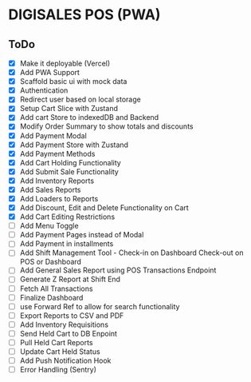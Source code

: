# DIGISALES POS (PWA)

## ToDo

- [x] Make it deployable (Vercel)
- [x] Add PWA Support
- [x] Scaffold basic ui with mock data
- [x] Authentication
- [x] Redirect user based on local storage
- [x] Setup Cart Slice with Zustand
- [x] Add cart Store to indexedDB and Backend
- [x] Modify Order Summary to show totals and discounts
- [x] Add Payment Modal
- [x] Add Payment Store with Zustand
- [x] Add Payment Methods
- [x] Add Cart Holding Functionality
- [x] Add Submit Sale Functionality
- [x] Add Inventory Reports
- [x] Add Sales Reports
- [x] Add Loaders to Reports
- [x] Add Discount, Edit and Delete Functionality on Cart
- [x] Add Cart Editing Restrictions
- [ ] Add Menu Toggle
- [ ] Add Payment Pages instead of Modal
- [ ] Add Payment in installments
- [ ] Add Shift Management Tool - Check-in on Dashboard Check-out on POS or Dashboard
- [ ] Add General Sales Report using POS Transactions Endpoint
- [ ] Generate Z Report at Shift End
- [ ] Fetch All Transactions
- [ ] Finalize Dashboard
- [ ] use Forward Ref to allow for search functionality
- [ ] Export Reports to CSV and PDF
- [ ] Add Inventory Requisitions
- [ ] Send Held Cart to DB Enpoint
- [ ] Pull Held Cart Reports
- [ ] Update Cart Held Status
- [ ] Add Push Notification Hook
- [ ] Error Handling (Sentry)
